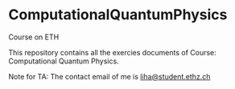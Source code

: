 # ComputationalQuantumPhysics
Course on ETH

This repository contains all the exercies documents of Course: Computational Quantum Physics.

Note for TA: The contact email of me is liha@student.ethz.ch
